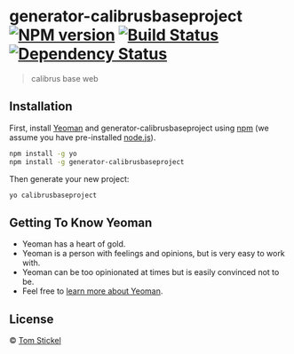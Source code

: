 # generator-calibrusbaseproject [![NPM version][npm-image]][npm-url] [![Build Status][travis-image]][travis-url] [![Dependency Status][daviddm-image]][daviddm-url]
> calibrus base web

## Installation

First, install [Yeoman](http://yeoman.io) and generator-calibrusbaseproject using [npm](https://www.npmjs.com/) (we assume you have pre-installed [node.js](https://nodejs.org/)).

```bash
npm install -g yo
npm install -g generator-calibrusbaseproject
```

Then generate your new project:

```bash
yo calibrusbaseproject
```

## Getting To Know Yeoman

 * Yeoman has a heart of gold.
 * Yeoman is a person with feelings and opinions, but is very easy to work with.
 * Yeoman can be too opinionated at times but is easily convinced not to be.
 * Feel free to [learn more about Yeoman](http://yeoman.io/).

## License

 © [Tom Stickel]()


[npm-image]: https://badge.fury.io/js/generator-calibrusbaseproject.svg
[npm-url]: https://npmjs.org/package/generator-calibrusbaseproject
[travis-image]: https://travis-ci.org//generator-calibrusbaseproject.svg?branch=master
[travis-url]: https://travis-ci.org//generator-calibrusbaseproject
[daviddm-image]: https://david-dm.org//generator-calibrusbaseproject.svg?theme=shields.io
[daviddm-url]: https://david-dm.org//generator-calibrusbaseproject
